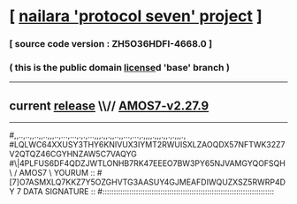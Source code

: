 
# [ [nailara 'protocol seven' project](http://nailara.network/) ]

### [ source code version : ZH5O36HDFI-4668.0 ]

### ( this is the public domain [license](../license)d 'base' branch )
---
## current [release](https://github.com/nailara-technologies/protocol-7/releases) \\\\// [AMOS7-v2.27.9](https://github.com/nailara-technologies/protocol-7/releases/tag/AMOS7-v2.27.9)
---

#,,..,..,,..,,..,,,..,...,...,.,.,...,,,.,,.,,..,,...,...,.,,,,.,,,.,,.,.,,,.,
#LQLWC64XXUSY3THY6KNIVUX3IYMT2RWUISXLZAOQDX57NFTWK32Z7V2QTQZ46CGYHNZAW5C7VAQYG
#\\\|4PLFUS6DF4QDZJWTLONHB7RK47EEEO7BW3PY65NJVAMGYQOFSQH \ / AMOS7 \ YOURUM ::
#\[7]O7ASMXLQ7KKZ7Y5OZGHVTG3AASUY4GJMEAFDIWQUZXSZ5RWRP4DY 7  DATA SIGNATURE ::
#:::::::::::::::::::::::::::::::::::::::::::::::::::::::::::::::::::::::::::::
